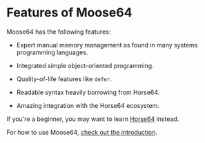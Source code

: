 <!-- For license of this file, see LICENSE.md in the base dir. -->

Features of Moose64
===================

Moose64 has the following features:

- Expert manual memory management as found in many
  systems programming languages.

- Integrated simple object-oriented programming.

- Quality-of-life features like `defer`.

- Readable syntax heavily borrowing from Horse64.

- Amazing integration with the Horse64 ecosystem.

If you're a beginner, you may want to learn
[Horse64](https://horse64.org) instead.

For how to use Moose64, [check out the
introduction](/docs/Introduction.md).

